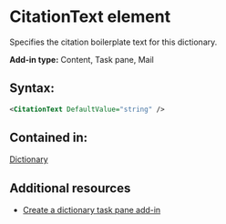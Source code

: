 
# CitationText element
Specifies the citation boilerplate text for this dictionary.

 **Add-in type:** Content, Task pane, Mail


## Syntax:


```XML
<CitationText DefaultValue="string" />
```


## Contained in:

[Dictionary](../../reference/manifest/dictionary.md)


## Additional resources



- [Create a dictionary task pane add-in](http://msdn.microsoft.com/library/80b91b8e-23c2-4077-8629-dd0a20c4defa%28Office.15%29.aspx)
    
